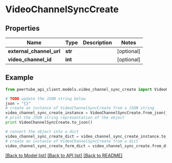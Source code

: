 # VideoChannelSyncCreate


## Properties
Name | Type | Description | Notes
------------ | ------------- | ------------- | -------------
**external_channel_url** | **str** |  | [optional] 
**video_channel_id** | **int** |  | [optional] 

## Example

```python
from peertube_api_client.models.video_channel_sync_create import VideoChannelSyncCreate

# TODO update the JSON string below
json = "{}"
# create an instance of VideoChannelSyncCreate from a JSON string
video_channel_sync_create_instance = VideoChannelSyncCreate.from_json(json)
# print the JSON string representation of the object
print VideoChannelSyncCreate.to_json()

# convert the object into a dict
video_channel_sync_create_dict = video_channel_sync_create_instance.to_dict()
# create an instance of VideoChannelSyncCreate from a dict
video_channel_sync_create_form_dict = video_channel_sync_create.from_dict(video_channel_sync_create_dict)
```
[[Back to Model list]](../README.md#documentation-for-models) [[Back to API list]](../README.md#documentation-for-api-endpoints) [[Back to README]](../README.md)


